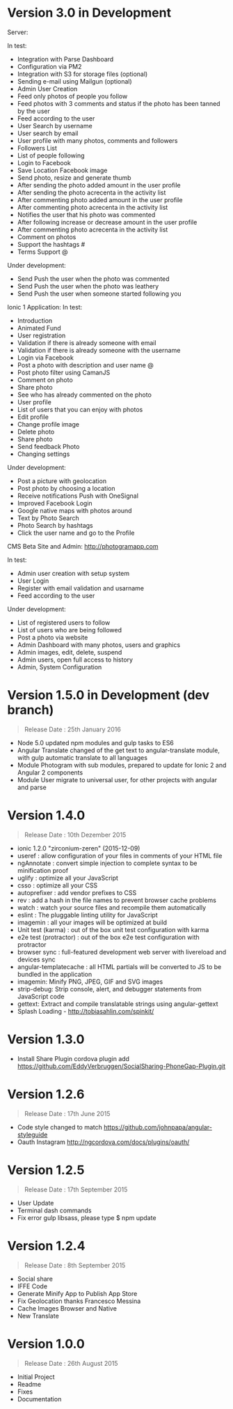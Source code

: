 # Version 3.0 in Development

Server:

In test:
- Integration with Parse Dashboard
- Configuration via PM2
- Integration with S3 for storage files (optional)
- Sending e-mail using Mailgun (optional)
- Admin User Creation
- Feed only photos of people you follow
- Feed photos with 3 comments and status if the photo has been tanned by the user
- Feed according to the user
- User Search by username
- User search by email
- User profile with many photos, comments and followers
- Followers List
- List of people following
- Login to Facebook
- Save Location Facebook image
- Send photo, resize and generate thumb
- After sending the photo added amount in the user profile
- After sending the photo acrecenta in the activity list
- After commenting photo added amount in the user profile
- After commenting photo acrecenta in the activity list
- Notifies the user that his photo was commented
- After following increase or decrease amount in the user profile
- After commenting photo acrecenta in the activity list
- Comment on photos
- Support the hashtags #
- Terms Support @

Under development:
- Send Push the user when the photo was commented
- Send Push the user when the photo was leathery
- Send Push the user when someone started following you

Ionic 1 Application:
In test:
- Introduction
- Animated Fund
- User registration
- Validation if there is already someone with email
- Validation if there is already someone with the username
- Login via Facebook
- Post a photo with description and user name @
- Post photo filter using CamanJS
- Comment on photo
- Share photo
- See who has already commented on the photo
- User profile
- List of users that you can enjoy with photos
- Edit profile
- Change profile image
- Delete photo
- Share photo
- Send feedback Photo
- Changing settings

Under development:
- Post a picture with geolocation
- Post photo by choosing a location
- Receive notifications Push with OneSignal
- Improved Facebook Login
- Google native maps with photos around
- Text by Photo Search
- Photo Search by hashtags
- Click the user name and go to the Profile

CMS Beta Site and Admin:
http://photogramapp.com

In test:
- Admin user creation with setup system
- User Login
- Register with email validation and usarname
- Feed according to the user

Under development:
- List of registered users to follow
- List of users who are being followed
- Post a photo via website
- Admin Dashboard with many photos, users and graphics
- Admin images, edit, delete, suspend
- Admin users, open full access to history
- Admin, System Configuration

# Version 1.5.0 in Development (dev branch)
> Release Date : 25th January 2016

- Node 5.0 updated npm modules and gulp tasks to ES6
- Angular Translate changed of the get text to angular-translate module, with gulp automatic translate to all languages
- Module Photogram with sub modules, prepared to update for Ionic 2 and Angular 2 components
- Module User migrate to universal user, for other projects with angular and parse

# Version 1.4.0
> Release Date : 10th Dezember 2015

- ionic 1.2.0 "zirconium-zeren" (2015-12-09)
- useref : allow configuration of your files in comments of your HTML file
- ngAnnotate : convert simple injection to complete syntax to be minification proof
- uglify : optimize all your JavaScript
- csso : optimize all your CSS
- autoprefixer : add vendor prefixes to CSS
- rev : add a hash in the file names to prevent browser cache problems
- watch : watch your source files and recompile them automatically
- eslint : The pluggable linting utility for JavaScript
- imagemin : all your images will be optimized at build
- Unit test (karma) : out of the box unit test configuration with karma
- e2e test (protractor) : out of the box e2e test configuration with protractor
- browser sync : full-featured development web server with livereload and devices sync
- angular-templatecache : all HTML partials will be converted to JS to be bundled in the application
- imagemin: Minify PNG, JPEG, GIF and SVG images
- strip-debug: Strip console, alert, and debugger statements from JavaScript code
- gettext: Extract and compile translatable strings using angular-gettext
- Splash Loading - http://tobiasahlin.com/spinkit/

# Version 1.3.0
- Install Share Plugin cordova plugin add https://github.com/EddyVerbruggen/SocialSharing-PhoneGap-Plugin.git


# Version 1.2.6
> Release Date : 17th June 2015
- Code style changed to match https://github.com/johnpapa/angular-styleguide
- Oauth Instagram http://ngcordova.com/docs/plugins/oauth/

# Version 1.2.5
> Release Date : 17th September 2015

- User Update
- Terminal dash commands
- Fix error gulp libsass, please type $ npm update

# Version 1.2.4
> Release Date : 8th September 2015

- Social share
- IFFE Code
- Generate Minify App to Publish App Store
- Fix Geolocation thanks Francesco Messina
- Cache Images Browser and Native
- New Translate


# Version 1.0.0
> Release Date : 26th August 2015
- Initial Project
- Readme
- Fixes
- Documentation